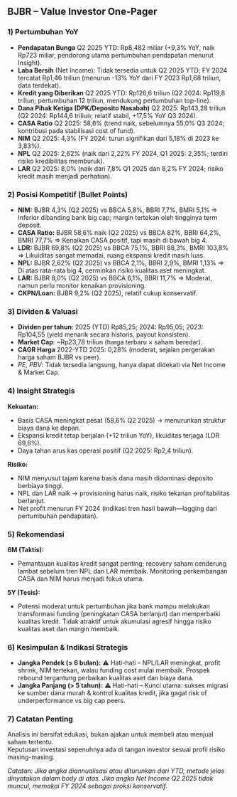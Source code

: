 ## BJBR – Value Investor One-Pager

### 1) Pertumbuhan YoY
- **Pendapatan Bunga** Q2 2025 YTD: Rp8,482 miliar (+9,3% YoY, naik Rp723 miliar, pendorong utama pertumbuhan pendapatan menurut Insight).
- **Laba Bersih** (Net Income): Tidak tersedia untuk Q2 2025 YTD; FY 2024 tercatat Rp1,46 triliun (menurun -13% YoY dari FY 2023 Rp1,68 triliun, data terdekat).
- **Kredit yang Diberikan** Q2 2025 YTD: Rp126,6 triliun (Q2 2024: Rp119,8 triliun; pertumbuhan 12 triliun, mendukung pertumbuhan top-line).
- **Dana Pihak Ketiga (DPK/Deposito Nasabah)** Q2 2025: Rp143,28 triliun (Q2 2024: Rp144,6 triliun; relatif stabil, +17,5% YoY Q3 2024).
- **CASA Ratio** Q2 2025: 58,6% (trend naik, sebelumnya 55,0% Q3 2024; kontribusi pada stabilisasi cost of fund).
- **NIM** Q2 2025: 4,3% (FY 2024: turun signifikan dari 5,18% di 2023 ke 3,83%).
- **NPL** Q2 2025: 2,62% (naik dari 2,22% FY 2024, Q1 2025: 2,35%; terdiri risiko kredibilitas memburuk).
- **LAR** Q2 2025: 8,0% (naik dari 7,8% Q1 2025 dan 8,2% FY 2024; risiko kredit masih menjadi perhatian).

### 2) Posisi Kompetitif (Bullet Points)
- **NIM:** BJBR 4,3% (Q2 2025) vs BBCA 5,8%, BBRI 7,7%, BMRI 5,1% ⇒ Inferior dibanding bank big cap; margin tertekan oleh tingginya term deposit.
- **CASA Ratio:** BJBR 58,6% naik (Q2 2025) vs BBCA 82%, BBRI 64,2%, BMRI 77,7% ⇒ Kenaikan CASA positif, tapi masih di bawah big 4.
- **LDR:** BJBR 69,8% (Q2 2025) vs BBCA 75,1%, BBRI 88,3%, BMRI 103,8% ⇒ Likuiditas sangat memadai, ruang ekspansi kredit masih luas.
- **NPL:** BJBR 2,62% (Q2 2025) vs BBCA 2,1%, BBRI 2,9%, BMRI 1,13% ⇒ Di atas rata-rata big 4, cerminkan risiko kualitas aset meningkat.
- **LAR:** BJBR 8,0% (Q2 2025) vs BBCA 6,1%, BBRI 11,7% ⇒ Moderat, namun perlu monitor kenaikan provisioning.
- **CKPN/Loan:** BJBR 9,2% (Q2 2025), relatif cukup konservatif.

### 3) Dividen & Valuasi
- **Dividen per tahun**: 2025 (YTD) Rp85,25; 2024: Rp95,05; 2023: Rp104,55 (yield menarik secara historis, payout konsisten).
- **Market Cap**: ~Rp23,78 triliun (harga terbaru × saham beredar).
- **CAGR Harga** 2022-YTD 2025: 0,28% (moderat, sejalan pergerakan harga saham BJBR vs peer).
- **PE*, PBV*: Tidak tersedia langsung, hanya dapat didekati via Net Income & Market Cap.

### 4) Insight Strategis
**Kekuatan:**  
- Basis CASA meningkat pesat (58,6% Q2 2025) → menurunkan struktur biaya dana ke depan.
- Ekspansi kredit tetap berjalan (+12 triliun YoY), likuiditas terjaga (LDR 69,8%).
- Daya tahan arus kas operasi positif (Q2 2025: Rp2,4 triliun).

**Risiko:**  
- NIM menyusut tajam karena basis dana masih didominasi deposito berbiaya tinggi.
- NPL dan LAR naik → provisioning harus naik, risiko tekanan profitabilitas berlanjut.
- Net profit menurun FY 2024 (indikasi tren hasil bawah—lagging dari pertumbuhan pendapatan).

### 5) Rekomendasi
**6M (Taktis):**  
- Pemantauan kualitas kredit sangat penting; recovery saham cenderung lambat sebelum tren NPL dan LAR membaik. Monitoring perkembangan CASA dan NIM harus menjadi fokus utama.

**5Y (Tesis):**  
- Potensi moderat untuk pertumbuhan jika bank mampu melakukan transformasi funding (peningkatan CASA berlanjut) dan memperbaiki kualitas kredit. Tidak atraktif untuk akumulasi agresif hingga risiko kualitas aset dan margin membaik.

### 6) Kesimpulan & Indikasi Strategis
- **Jangka Pendek (≤ 6 bulan):** ⚠️ Hati-hati – NPL/LAR meningkat, profit shrink, NIM tertekan, walau funding cost mulai membaik. Prospek rebound tergantung perbaikan kualitas aset dan biaya dana.
- **Jangka Panjang (> 5 tahun):** ⚠️ Hati-hati – Kunci utama: sukses migrasi ke sumber dana murah & kontrol kualitas kredit, jika gagal risk of underperformance vs big cap peers.

### 7) Catatan Penting
Analisis ini bersifat edukasi, bukan ajakan untuk membeli atau menjual saham tertentu.  
Keputusan investasi sepenuhnya ada di tangan investor sesuai profil risiko masing-masing.

*Catatan: Jika angka diannualisasi atau diturunkan dari YTD, metode jelas dinyatakan dalam body di atas. Jika angka Net Income Q2 2025 tidak muncul, memakai FY 2024 sebagai proksi konservatif.*
